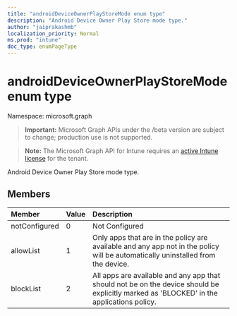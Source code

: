 ```yaml
---
title: "androidDeviceOwnerPlayStoreMode enum type"
description: "Android Device Owner Play Store mode type."
author: "jaiprakashmb"
localization_priority: Normal
ms.prod: "intune"
doc_type: enumPageType
---
```


# androidDeviceOwnerPlayStoreMode enum type

Namespace: microsoft.graph

> **Important:** Microsoft Graph APIs under the /beta version are subject to change; production use is not supported.

> **Note:** The Microsoft Graph API for Intune requires an [active Intune license](https://go.microsoft.com/fwlink/?linkid=839381) for the tenant.

Android Device Owner Play Store mode type.

## Members
|Member|Value|Description|
|:---|:---|:---|
|notConfigured|0|Not Configured|
|allowList|1|Only apps that are in the policy are available and any app not in the policy will be automatically uninstalled from the device.|
|blockList|2|All apps are available and any app that should not be on the device should be explicitly marked as 'BLOCKED' in the applications policy.|
